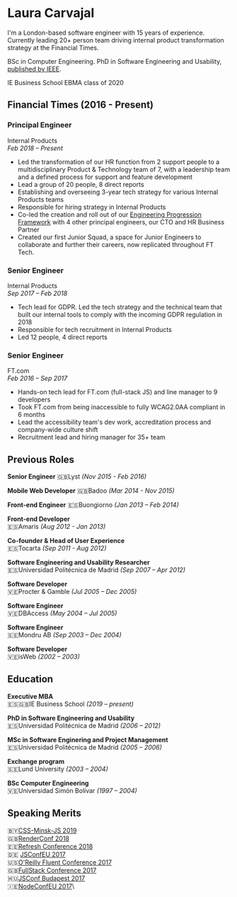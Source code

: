 # Laura Carvajal

I'm a London-based software engineer with 15 years of experience. Currently leading 20+ person team driving internal product transformation strategy at the Financial Times.

BSc in Computer Engineering. PhD in Software Engineering and Usability, [published by IEEE](https://ieeexplore.ieee.org/author/37086623000). 

IE Business School EBMA class of 2020

## Financial Times (2016 - Present)

### Principal Engineer
Internal Products\
*Feb 2018 – Present*

- Led the transformation of our HR function from 2 support people to a multidisciplinary Product & Technology team of 7, with a leadership team and a defined process for support and feature development
- Lead a group of 20 people, 8 direct reports
- Establishing and overseeing 3-year tech strategy for various Internal Products teams
- Responsible for hiring strategy in Internal Products
- Co-led the creation and roll out of our [Engineering Progression Framework](https://engineering-progression.ft.com/) with 4 other principal engineers, our CTO and HR Business Partner
- Created our first Junior Squad, a space for Junior Engineers to collaborate and further their careers, now replicated throughout FT Tech.

### Senior Engineer
Internal Products\
*Sep 2017 – Feb 2018*

- Tech lead for GDPR. Led the tech strategy and the technical team that built our internal tools to comply with the incoming GDPR regulation in 2018
- Responsible for tech recruitment in Internal Products
- Led 12 people, 4 direct reports

### Senior Engineer
FT.com\
*Feb 2016 – Sep 2017*
- Hands-on tech lead for FT.com (full-stack JS) and line manager to 9 developers
- Took FT.com from being inaccessible to fully WCAG2.0AA compliant in 6 months
- Lead the accessibility team's dev work, accreditation process and company-wide culture shift
- Recruitment lead and hiring manager for 35+ team

## Previous Roles

**Senior Engineer**
🇬🇧Lyst *(Nov 2015 - Feb 2016)*

**Mobile Web Developer**
🇬🇧Badoo *(Mar 2014 - Nov 2015)*

**Front-end Engineer**
🇪🇸Buongiorno *(Jan 2013 – Feb 2014)*

**Front-end Developer**\
🇪🇸Amaris *(Aug 2012 - Jan 2013)*

**Co-founder & Head of User Experience**\
🇪🇸Tocarta *(Sep 2011 - Aug 2012)*

**Software Engineering and Usability Researcher**\
🇪🇸Universidad Politécnica de Madrid *(Sep 2007 – Apr 2012)*

**Software Developer**\
🇻🇪Procter & Gamble *(Jul 2005 – Dec 2005)*

**Software Engineer**\
🇻🇪DBAccess *(May 2004 – Jul 2005)*

**Software Engineer**\
🇸🇪Mondru AB *(Sep 2003 – Dec 2004)*

**Software Developer**\
🇻🇪isWeb *(2002 – 2003)*

## Education

**Executive MBA**  
🇪🇸🇬🇧IE Business School *(2019 – present)*

**PhD in Software Engineering and Usability**  
🇪🇸Universidad Politécnica de Madrid *(2006 – 2012)*

**MSc in Software Enginering and Project Management**  
🇪🇸Universidad Politécnica de Madrid *(2005 – 2006)*

**Exchange program**  
🇸🇪Lund University *(2003 – 2004)*

**BSc Computer Engineering**  
🇻🇪Universidad Simón Bolívar *(1997 – 2004)*

## Speaking Merits
🇧🇾[CSS-Minsk-JS 2019](https://css-minsk-js.by/speaker/laura-carvajal)\
🇬🇧[RenderConf 2018](https://2018.render-conf.com/talks)\
🇪🇪[Refresh Conference 2018](http://refresh.rocks/laura-carvajal)\
🇩🇪 [JSConfEU 2017](https://2017.jsconf.eu/speakers/laura-carvajal-yes-your-site-too-can-and-should-be-accessible-lessons-learned-from-building-ftcom.html)\
🇺🇸[O'Reilly Fluent Conference 2017](https://conferences.oreilly.com/fluent/fl-ca-2017/public/schedule/detail/58272)\
🇬🇧[FullStack Conference 2017](https://webcache.googleusercontent.com/search?q=cache:vSkD1LE1figJ:https://skillsmatter.com/skillscasts/10165-yes-your-site-can-be-accessible-lessons-learned-in-building-ft-com+&cd=1&hl=en&ct=clnk&gl=uk)\
🇭🇺[JSConf Budapest 2017](http://2017.jsconfbp.com/speakers/laura-carvajal/)\
🇮🇪[NodeConfEU 2017](https://www.youtube.com/playlist?list=PL0CdgOSSGlBaxNkrUIHrhd1f3ch45f66_)\
